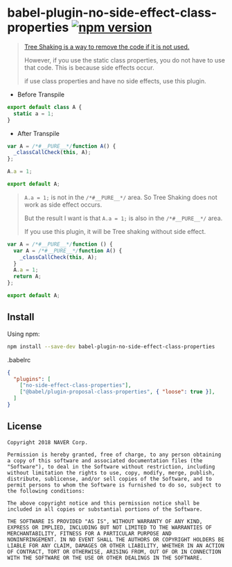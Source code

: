 # babel-plugin-no-side-effect-class-properties [![npm version](https://badge.fury.io/js/babel-plugin-no-side-effect-class-properties.svg)](https://badge.fury.io/js/babel-plugin-no-side-effect-class-properties)

> [Tree Shaking is a way to remove the code if it is not used.](https://medium.com/naver-fe-platform/tree-shaking-in-webpack-50fa2ca446f1)
>
> However, if you use the static class properties, you do not have to use that code. This is because side effects occur.
>
> if use class properties and have no side effects, use this plugin.

* Before Transpile
```js
export default class A {
  static a = 1;
}
```
*  After Transpile
```js
var A = /*#__PURE__*/function A() {
  _classCallCheck(this, A);
};

A.a = 1;

export default A;
```
> ```A.a = 1;``` is not in the ```/*#__PURE__*/``` area. So Tree Shaking does not work as side effect occurs.
>
> But the result I want is that ```A.a = 1;``` is also in the ```/*#__PURE__*/``` area.
> 
> If you use this plugin, it will be Tree shaking without side effect.
```js
var A = /*#__PURE__*/function () {
  var A = /*#__PURE__*/function A() {
    _classCallCheck(this, A);
  }
  A.a = 1;
  return A;
};

export default A;
```


## Install

Using npm:

```sh
npm install --save-dev babel-plugin-no-side-effect-class-properties
```

.babelrc

```json
{
  "plugins": [
    ["no-side-effect-class-properties"],
    ["@babel/plugin-proposal-class-properties", { "loose": true }],
  ]
}

```

## License

```
Copyright 2018 NAVER Corp.

Permission is hereby granted, free of charge, to any person obtaining 
a copy of this software and associated documentation files (the 
"Software"), to deal in the Software without restriction, including 
without limitation the rights to use, copy, modify, merge, publish, 
distribute, sublicense, and/or sell copies of the Software, and to 
permit persons to whom the Software is furnished to do so, subject to 
the following conditions:

The above copyright notice and this permission notice shall be 
included in all copies or substantial portions of the Software.

THE SOFTWARE IS PROVIDED "AS IS", WITHOUT WARRANTY OF ANY KIND, 
EXPRESS OR IMPLIED, INCLUDING BUT NOT LIMITED TO THE WARRANTIES OF 
MERCHANTABILITY, FITNESS FOR A PARTICULAR PURPOSE AND 
NONINFRINGEMENT. IN NO EVENT SHALL THE AUTHORS OR COPYRIGHT HOLDERS BE 
LIABLE FOR ANY CLAIM, DAMAGES OR OTHER LIABILITY, WHETHER IN AN ACTION 
OF CONTRACT, TORT OR OTHERWISE, ARISING FROM, OUT OF OR IN CONNECTION 
WITH THE SOFTWARE OR THE USE OR OTHER DEALINGS IN THE SOFTWARE.
```
